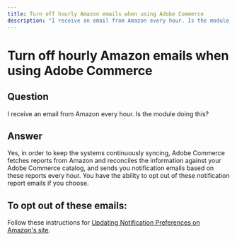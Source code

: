 ```yaml
---
title: Turn off hourly Amazon emails when using Adobe Commerce
description: "I receive an email from Amazon every hour. Is the module doing this?"
---
```


# Turn off hourly Amazon emails when using Adobe Commerce

## Question

I receive an email from Amazon every hour. Is the module doing this?

## Answer

Yes, in order to keep the systems continuously syncing, Adobe Commerce fetches reports from Amazon and reconciles the information against your Adobe Commerce catalog, and sends you notification emails based on these reports every hour. You have the ability to opt out of these notification report emails if you choose.

## To opt out of these emails:

Follow these instructions for [Updating Notification Preferences on Amazon's site](https://sellercentral.amazon.com/gp/help/external/G871).
